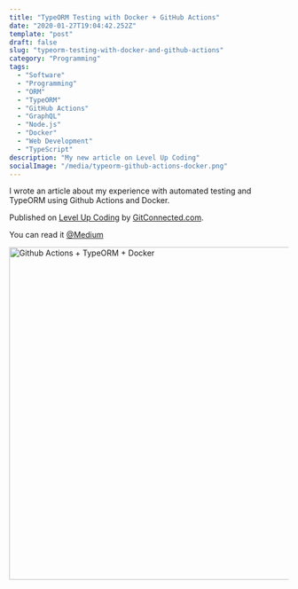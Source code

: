 ```yaml
---
title: "TypeORM Testing with Docker + GitHub Actions"
date: "2020-01-27T19:04:42.252Z"
template: "post"
draft: false
slug: "typeorm-testing-with-docker-and-github-actions"
category: "Programming"
tags:
  - "Software"
  - "Programming"
  - "ORM"
  - "TypeORM"
  - "GitHub Actions"
  - "GraphQL"
  - "Node.js"
  - "Docker"
  - "Web Development"
  - "TypeScript"
description: "My new article on Level Up Coding"
socialImage: "/media/typeorm-github-actions-docker.png"
---
```


I wrote an article about my experience with automated testing and TypeORM using Github Actions and Docker.

Published on [Level Up Coding](
https://levelup.gitconnected.com/typeorm-testing-with-docker-github-actions-6dc8a5dbe913) by [GitConnected.com](https://gitconnected.com/).

You can read it [@Medium](https://levelup.gitconnected.com/typeorm-testing-with-docker-github-actions-6dc8a5dbe913)

<a href="
https://levelup.gitconnected.com/typeorm-testing-with-docker-github-actions-6dc8a5dbe913"><img src="/media/typeorm-github-actions-docker.png" alt="Github Actions + TypeORM + Docker" width="600"></a>